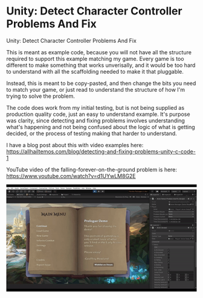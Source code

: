 # Unity: Detect Character Controller Problems And Fix

Unity: Detect Character Controller Problems And Fix

This is meant as example code, because you will not have all the structure required to support this example matching my game.  Every game is too different to make something that works unverisally, and it would be too hard to understand with all the scaffolding needed to make it that pluggable.

Instead, this is meant to be copy-pasted, and then change the bits you need to match your game, or just read to understand the structure of how I'm trying to solve the problem.

The code does work from my initial testing, but is not being supplied as production quality code, just an easy to understand example.  It's purpose was clarity, since detecting and fixing problems involves understanding what's happening and not being confused about the logic of what is getting decided, or the process of testing making that harder to understand.

I have a blog post about this with video examples here: https://allhailtemos.com/blog/detecting-and-fixing-problems-unity-c-code-1

YouTube video of the falling-forever-on-the-ground problem is here: https://www.youtube.com/watch?v=d1UYwLM8G2E

![Example](detect_problem_and_fix.gif?raw=true "Example")
